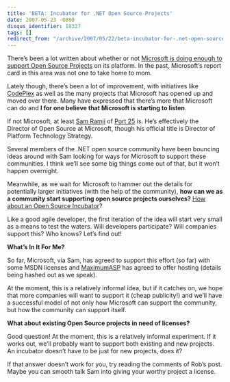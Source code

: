 ```yaml
---
title: 'BETA: Incubator for .NET Open Source Projects'
date: 2007-05-23 -0800
disqus_identifier: 18327
tags: []
redirect_from: "/archive/2007/05/22/beta-incubator-for-.net-open-source-projects.aspx/"
---
```


There’s been a lot written about whether or not [Microsoft is doing
enough to support Open Source
Projects](http://blog.davestechshop.net/archive/2006/09/16/MicrosoftShouldSupportOpenSource.aspx?Pending=true "Microsoft Should Financially Support Open Source Projects")
on its platform. In the past, Microsoft’s report card in this area was
not one to take home to mom.

Lately though, there’s been a lot of improvement, with initiatives like
[CodePlex](http://codeplex.com/ "CodePlex") as well as the many projects
that Microsoft has opened up and moved over there. Many have expressed
that there’s more that Microsoft can do and **I for one believe that
Microsoft is starting to listen**.

If not Microsoft, at least [Sam
Ramji](http://samus.typepad.com/ "Sam Ramji") of [Port
25](http://port25.technet.com/ "Port25") is. He’s effectively the
Director of Open Source at Microsoft, though his official title is
Director of Platform Technology Strategy.

Several members of the .NET open source community have been bouncing
ideas around with Sam looking for ways for Microsoft to support these
communities. I think we’ll see some big things come out of that, but it
won’t happen overnight.

Meanwhile, as we wait for Microsoft to hammer out the details for
potentially larger initiatives (with the help of the community), **how
can we as a community start supporting open source projects ourselves?**
[How about an Open Source
Incubator](http://blog.wekeroad.com/archive/2007/05/22/Needed-An-Open-Source-Rock-Star.aspx "Open Source Incubator")?

Like a good agile developer, the first iteration of the idea will start
very small as a means to test the waters. Will developers participate?
Will companies support this? Who knows? Let’s find out!

**What’s In It For Me?**

So far, Microsoft, via Sam, has agreed to support this effort (so far)
with some MSDN licenses and
[MaximumASP](http://www.maximumasp.com/ "MaximumASP") has agreed to
offer hosting (details being hashed out as we speak).

At the moment, this is a relatively informal idea, but if it catches on,
we hope that more companies will want to support it (cheap publicity!)
and we’ll have a successful model of not only how Microsoft can support
the community, but how the community can support itself.

**What about existing Open Source projects in need of licenses?**

Good question! At the moment, this is a relatively informal experiment.
If it works out, we’ll probably want to support both existing and new
projects. An incubator doesn’t have to be just for new projects, does
it?

If that answer doesn’t work for you, try reading the comments of Rob’s
post. Maybe you can smooth talk Sam into giving your worthy project a
license.

